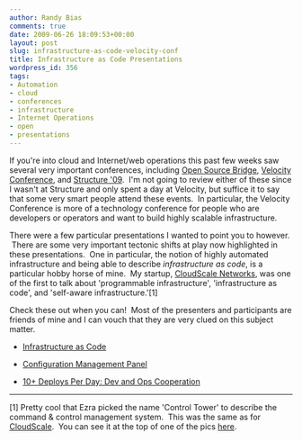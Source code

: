 ```yaml
---
author: Randy Bias
comments: true
date: 2009-06-26 18:09:53+00:00
layout: post
slug: infrastructure-as-code-velocity-conf
title: Infrastructure as Code Presentations
wordpress_id: 356
tags:
- Automation
- cloud
- conferences
- infrastructure
- Internet Operations
- open
- presentations
---
```


If you're into cloud and Internet/web operations this past few weeks saw several very important conferences, including [Open Source Bridge](http://opensourcebridge.org/), [Velocity Conference](http://en.oreilly.com/velocity2009), and [Structure '09](http://events.gigaom.com/structure/09/).  I'm not going to review either of these since I wasn't at Structure and only spent a day at Velocity, but suffice it to say that some very smart people attend these events.  In particular, the Velocity Conference is more of a technology conference for people who are developers or operators and want to build highly scalable infrastructure.

There were a few particular presentations I wanted to point you to however.  There are some very important tectonic shifts at play now highlighted in these presentations.  One in particular, the notion of highly automated infrastructure and being able to describe _infrastructure as code_, is a particular hobby horse of mine.  My startup, [CloudScale Networks](http://cloudscaling.com/cloudscale), was one of the first to talk about 'programmable infrastructure', 'infrastructure as code', and 'self-aware infrastructure.'[1]

Check these out when you can!  Most of the presenters and participants are friends of mine and I can vouch that they are very clued on this subject matter.



	
  * [Infrastructure as Code](http://velocityconference.blip.tv/file/2285124/)

	
  * [Configuration Management Panel](http://osbridge.blip.tv/file/2278426/)

	
  * [10+ Deploys Per Day: Dev and Ops Cooperation](http://velocityconference.blip.tv/file/2284377/)




* * *

[1] Pretty cool that Ezra picked the name 'Control Tower' to describe the command & control management system.  This was the same as for [CloudScale](http://cloudscaling.com/cloudscale).  You can see it at the top of one of the pics [here](/assets/media/external/cs-alpha-pic-provisioning.png).
